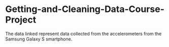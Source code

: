 # Getting-and-Cleaning-Data-Course-Project
The data linked represent data collected from the accelerometers from the Samsung Galaxy S smartphone.
